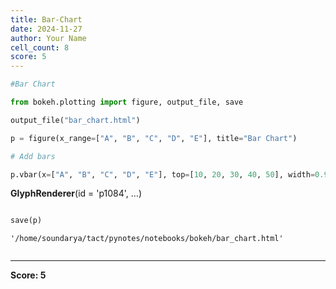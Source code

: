 ```yaml
---
title: Bar-Chart
date: 2024-11-27
author: Your Name
cell_count: 8
score: 5
---
```


```python
#Bar Chart 
```


```python
from bokeh.plotting import figure, output_file, save

```


```python
output_file("bar_chart.html")
```


```python
p = figure(x_range=["A", "B", "C", "D", "E"], title="Bar Chart")

```


```python
# Add bars
```


```python
p.vbar(x=["A", "B", "C", "D", "E"], top=[10, 20, 30, 40, 50], width=0.9)

```




<div style="display: table;"><div style="display: table-row;"><div style="display: table-cell;"><b title="bokeh.models.renderers.glyph_renderer.GlyphRenderer">GlyphRenderer</b>(</div><div style="display: table-cell;">id&nbsp;=&nbsp;'p1084', <span id="p1088" style="cursor: pointer;">&hellip;)</span></div></div><div class="p1087" style="display: none;"><div style="display: table-cell;"></div><div style="display: table-cell;">context_menu&nbsp;=&nbsp;None,</div></div><div class="p1087" style="display: none;"><div style="display: table-cell;"></div><div style="display: table-cell;">coordinates&nbsp;=&nbsp;None,</div></div><div class="p1087" style="display: none;"><div style="display: table-cell;"></div><div style="display: table-cell;">data_source&nbsp;=&nbsp;ColumnDataSource(id='p1078', ...),</div></div><div class="p1087" style="display: none;"><div style="display: table-cell;"></div><div style="display: table-cell;">glyph&nbsp;=&nbsp;VBar(id='p1081', ...),</div></div><div class="p1087" style="display: none;"><div style="display: table-cell;"></div><div style="display: table-cell;">group&nbsp;=&nbsp;None,</div></div><div class="p1087" style="display: none;"><div style="display: table-cell;"></div><div style="display: table-cell;">hover_glyph&nbsp;=&nbsp;None,</div></div><div class="p1087" style="display: none;"><div style="display: table-cell;"></div><div style="display: table-cell;">js_event_callbacks&nbsp;=&nbsp;{},</div></div><div class="p1087" style="display: none;"><div style="display: table-cell;"></div><div style="display: table-cell;">js_property_callbacks&nbsp;=&nbsp;{},</div></div><div class="p1087" style="display: none;"><div style="display: table-cell;"></div><div style="display: table-cell;">level&nbsp;=&nbsp;'glyph',</div></div><div class="p1087" style="display: none;"><div style="display: table-cell;"></div><div style="display: table-cell;">muted&nbsp;=&nbsp;False,</div></div><div class="p1087" style="display: none;"><div style="display: table-cell;"></div><div style="display: table-cell;">muted_glyph&nbsp;=&nbsp;VBar(id='p1083', ...),</div></div><div class="p1087" style="display: none;"><div style="display: table-cell;"></div><div style="display: table-cell;">name&nbsp;=&nbsp;None,</div></div><div class="p1087" style="display: none;"><div style="display: table-cell;"></div><div style="display: table-cell;">nonselection_glyph&nbsp;=&nbsp;VBar(id='p1082', ...),</div></div><div class="p1087" style="display: none;"><div style="display: table-cell;"></div><div style="display: table-cell;">propagate_hover&nbsp;=&nbsp;False,</div></div><div class="p1087" style="display: none;"><div style="display: table-cell;"></div><div style="display: table-cell;">selection_glyph&nbsp;=&nbsp;'auto',</div></div><div class="p1087" style="display: none;"><div style="display: table-cell;"></div><div style="display: table-cell;">subscribed_events&nbsp;=&nbsp;PropertyValueSet(),</div></div><div class="p1087" style="display: none;"><div style="display: table-cell;"></div><div style="display: table-cell;">syncable&nbsp;=&nbsp;True,</div></div><div class="p1087" style="display: none;"><div style="display: table-cell;"></div><div style="display: table-cell;">tags&nbsp;=&nbsp;[],</div></div><div class="p1087" style="display: none;"><div style="display: table-cell;"></div><div style="display: table-cell;">view&nbsp;=&nbsp;CDSView(id='p1085', ...),</div></div><div class="p1087" style="display: none;"><div style="display: table-cell;"></div><div style="display: table-cell;">visible&nbsp;=&nbsp;True,</div></div><div class="p1087" style="display: none;"><div style="display: table-cell;"></div><div style="display: table-cell;">x_range_name&nbsp;=&nbsp;'default',</div></div><div class="p1087" style="display: none;"><div style="display: table-cell;"></div><div style="display: table-cell;">y_range_name&nbsp;=&nbsp;'default')</div></div></div>
<script>
(function() {
  let expanded = false;
  const ellipsis = document.getElementById("p1088");
  ellipsis.addEventListener("click", function() {
    const rows = document.getElementsByClassName("p1087");
    for (let i = 0; i < rows.length; i++) {
      const el = rows[i];
      el.style.display = expanded ? "none" : "table-row";
    }
    ellipsis.innerHTML = expanded ? "&hellip;)" : "&lsaquo;&lsaquo;&lsaquo;";
    expanded = !expanded;
  });
})();
</script>





```python

save(p)

```




    '/home/soundarya/tact/pynotes/notebooks/bokeh/bar_chart.html'




```python

```


---
**Score: 5**
